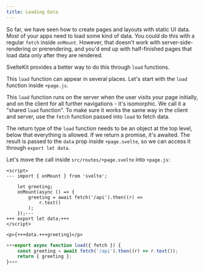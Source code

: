 ```yaml
---
title: Loading Data
---
```


So far, we have seen how to create pages and layouts with static UI data. Most of your apps need to load some kind of data. You could do this with a regular `fetch` inside `onMount`. However, that doesn't work with server-side-rendering or prerendering, and you'd end up with half-finished pages that load data only after they are rendered.

SvelteKit provides a better way to do this through `load` functions.

This `load` function can appear in several places. Let's start with the `load` function inside `+page.js`.

This `load` function runs on the server when the user visits your page initially, and on the client for all further navigations - it's isomorphic. We call it a "shared `load` function". To make sure it works the same way in the client and server, use the `fetch` function passed into `load` to fetch data.

The return type of the `load` function needs to be an object at the top level, below that everything is allowed. If we return a promise, it's awaited. The result is passed to the `data` prop inside `+page.svelte`, so we can access it through `export let data`.

Let's move the call inside `src/routes/+page.svelte` into `+page.js`:

```svelte
<script>
---	import { onMount } from 'svelte';

	let greeting;
	onMount(async () => {
		greeting = await fetch('/api').then((r) =>
			r.text()
		);
	});---
+++ export let data;+++
</script>

<p>{+++data.+++greeting}</p>
```

```js
+++export async function load({ fetch }) {
	const greeting = await fetch('/api').then((r) => r.text());
	return { greeting };
}+++
```
